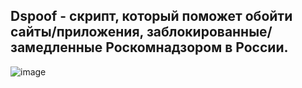 ## **Dspoof - скрипт, который поможет обойти сайты/приложения, заблокированные/замедленные Роскомнадзором в России.**
![image](https://github.com/user-attachments/assets/afd0f5f5-9e08-48e5-8de9-d18c5079963c)
